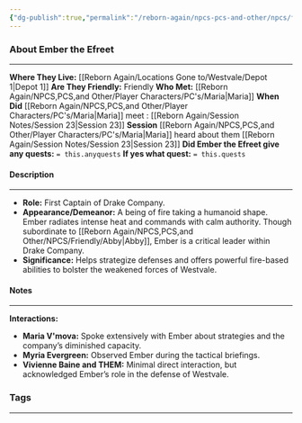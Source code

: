 ```yaml
---
{"dg-publish":true,"permalink":"/reborn-again/npcs-pcs-and-other/npcs/friendly/ember-the-efreet/"}
---
```





### About Ember the Efreet
---
**Where They Live:** [[Reborn Again/Locations Gone to/Westvale/Depot 1\|Depot 1]]
**Are They Friendly:** Friendly
**Who Met:** [[Reborn Again/NPCS,PCS,and Other/Player Characters/PC's/Maria\|Maria]]
**When Did** [[Reborn Again/NPCS,PCS,and Other/Player Characters/PC's/Maria\|Maria]] meet : [[Reborn Again/Session Notes/Session 23\|Session 23]]
**Session** [[Reborn Again/NPCS,PCS,and Other/Player Characters/PC's/Maria\|Maria]] heard about them [[Reborn Again/Session Notes/Session 23\|Session 23]] 
**Did Ember the Efreet give any quests:** `= this.anyquests`
	**If yes what quest:** `= this.quests`


#### Description

---
- **Role:** First Captain of Drake Company.
- **Appearance/Demeanor:** A being of fire taking a humanoid shape. Ember radiates intense heat and commands with calm authority. Though subordinate to [[Reborn Again/NPCS,PCS,and Other/NPCS/Friendly/Abby\|Abby]], Ember is a critical leader within Drake Company.
- **Significance:** Helps strategize defenses and offers powerful fire-based abilities to bolster the weakened forces of Westvale.
#### Notes
---
**Interactions:**

- **Maria V'mova:** Spoke extensively with Ember about strategies and the company’s diminished capacity.
- **Myria Evergreen:** Observed Ember during the tactical briefings.
- **Vivienne Baine and THEM:** Minimal direct interaction, but acknowledged Ember’s role in the defense of Westvale.


### Tags 

---



